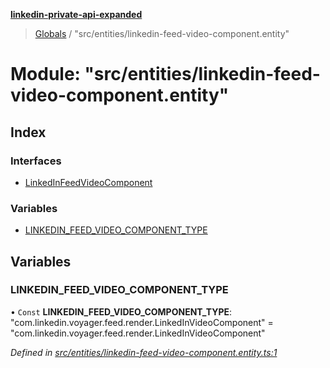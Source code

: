 **[linkedin-private-api-expanded](../README.md)**

> [Globals](../globals.md) / "src/entities/linkedin-feed-video-component.entity"

# Module: "src/entities/linkedin-feed-video-component.entity"

## Index

### Interfaces

* [LinkedInFeedVideoComponent](../interfaces/_src_entities_linkedin_feed_video_component_entity_.linkedinfeedvideocomponent.md)

### Variables

* [LINKEDIN\_FEED\_VIDEO\_COMPONENT\_TYPE](_src_entities_linkedin_feed_video_component_entity_.md#linkedin_feed_video_component_type)

## Variables

### LINKEDIN\_FEED\_VIDEO\_COMPONENT\_TYPE

• `Const` **LINKEDIN\_FEED\_VIDEO\_COMPONENT\_TYPE**: \"com.linkedin.voyager.feed.render.LinkedInVideoComponent\" = "com.linkedin.voyager.feed.render.LinkedInVideoComponent"

*Defined in [src/entities/linkedin-feed-video-component.entity.ts:1](https://github.com/khanhtranngoccva/linkedin-private-api/blob/a93f067/src/entities/linkedin-feed-video-component.entity.ts#L1)*
